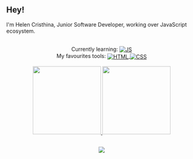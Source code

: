 ## Hey!
I'm Helen Cristhina, Junior Software Developer, working over JavaScript ecosystem.

<div align="center" style="display: inline_block"><br>
  Currently learning: <a href="https://www.linkedin.com/in/hcristha/"><img align="center" alt="JS" src="https://img.shields.io/badge/JavaScript-323330?style=for-the-badge&logo=javascript&logoColor=F7DF1E"></a><br>
  My favourites tools: <a href="https://www.linkedin.com/in/hcristha/"><img align="center" alt="HTML" src="https://img.shields.io/badge/HTML5-E34F26?style=for-the-badge&logo=html5&logoColor=white">
  <img align="center" alt="CSS" src="https://img.shields.io/badge/CSS3-1572B6?style=for-the-badge&logo=css3&logoColor=white"></a><br><br>
</div>

<div align="center">
  <a href="https://www.linkedin.com/in/hcristha/">
  <img height="180em" src="https://github-readme-stats.vercel.app/api?username=hcristha&show_icons=true&theme=cobalt&include_all_commits=true&count_private=true"/>
  <img height="180em" src="https://github-readme-stats.vercel.app/api/top-langs/?username=hcristha&layout=compact&langs_count=16&theme=cobalt"/>
  </a>
</div>
 
 ## 
  
<div align="center">
  <a href="https://www.linkedin.com/in/hcristha/" target="_blank"><img src="https://img.shields.io/badge/-LinkedIn-%230077B5?style=for-the-badge&logo=linkedin&logoColor=white" target="_blank"></a>   
</div>
